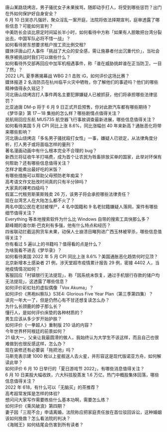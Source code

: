 唐山某路烧烤店，男子骚扰女子未果挨骂，随即动手打人，将受到哪些惩罚？出门在外如何保护好自身安全？  
6 月 10 日吴亦凡强奸、聚众淫乱一案开庭，法院将依法择期宣判，庭审透露了哪些信息？可能如何宣判？  
中美防长会谈比原定时间延长半小时，如何看待中方称「如果有人胆敢把台湾分裂出去，中国军队必将不惜一战」？  
如何看待房东想要求租户按工资比例交租?  
媒体评唐山打人事件「挑战了大众的安全感，需让施暴者付出沉重代价」，当社会秩序被挑战时我们可以做些什么？  
如何看待外交部再回应中加军机相遇事件，称「谁在威胁挑衅谁在正当防卫，一目了然」？  
2022 LPL 夏季赛揭幕战 WBG 2:1 击败 iG，如何评价这场比赛？  
媒体报道 2 名消防员在杭州临平火灾中牺牲，你了解他们的事迹吗？他们的哪些精神值得永久铭记？  
河北唐山烧烤店打人事件两名主要犯罪嫌疑人已被抓获，他们将承担哪些法律惩罚？  
比亚迪唐 DM-p 将于 6 月 9 日正式开启预售，你对此款汽车都有哪些期待？  
《梦华录》第 17－18 集拍的怎么样？哪些剧情点值得关注？  
民航局回应东航 MU5735 航空器飞行事故调查最新进展，哪些信息值得关注？  
如何看待美国 5 月 CPI 同比上涨 8.6%，同比涨幅创 40 年来新高？通胀恶化将带来哪些影响？  
河北唐山烧烤店「多名男子骚扰殴打女性」一事，嫌疑人已锁定，从法律角度分析，打人男子或将面临怎样的量刑？  
著名漫画动画中有什么根本完全不合理的 bug？  
新西兰将征收牛羊打嗝费，成为首个让农民为牲畜排放买单的国家，此举对环保有何帮助？还有哪些信息值得关注？  
怎样才能煮出最好吃的米饭？  
有哪些措施可以帮助父母预防老年痴呆？  
高考语文作文批改时间真的只有半分钟吗？  
大家真的裸考四级吗？  
假富二代租劳斯莱斯贱卖 26 万，该男子将会承担哪些法律责任？  
现在台湾艺人在大陆怎么都不火了？  
两名中国公民在老挝被埋尸，4 名中国籍和 9 名老挝籍嫌疑人落网，案件有哪些细节值得关注？  
Everything 等本地搜索软件为什么比 Windows 自带的搜索工具快那么多？  
巅峰期的查尔斯·巴克利有多强，他有什么特点和经历？  
四省联动拦截运狗货车未果，动保人士崩溃目睹狗进广西玉林被宰杀，哪些信息值得关注？  
你有看过 5 遍以上的书籍吗？值得看的点是什么？  
为啥我看不进去《梦华录》？  
如何看待美国 2022 年 5 月 CPI 同比上涨 8.6%？美国通胀恶化趋势何时见顶？  
北京新增本土感染者 21 例，涉天堂超市疫情累计报告 29 例，密接 4402 人，当地疫情情况如何？  
客服回应「村镇银行无法提现」，称「因系统未恢复，通过手机银行存款的储户均无法提现」，这透露了哪些信息？  
如何评价彩虹社的虚拟偶像「Vox Akuma」？  
如何评价《黑袍纠察队》S3E4: Glorious Five Year Plan（第三季第四集）？  
读完一年大一了，但是仍然心有不甘还想复读怎么办？  
为什么长颈鹿的脖子那么长？  
懂行人，是如何评价床垫的各种材质的？  
男生应该从多少岁开始护肤？  
如何评价《一拳超人》重制版 210 话的内容？  
今年世界杯阿根廷的前景如何？  
21 级大一，父亲让我最圆滑的做人，我始终认为大学生不该这样，而且自己也很难做到也很反感这样，怎么办？  
现在装修还有必要装「拖把池」吗？  
马斯克表示建 1000 枚以上星舰送人去火星，并形容这是现代版诺亚方舟，如何解读此举？  
如何评价 6 月 10 日举行的「夏日游戏节 2022」，有哪些消息值得关注？  
6 月 10 日美股大幅收跌，六大科技股蒸发 1.6 万亿，热门中概股集体回落，哪些信息值得关注？  
2022 年 618，有什么可以「无脑买」的茶推荐？  
高考超常发挥是怎样的体验?  
想问问大家写作需要练些什么基本功啊，需要怎么练？  
如何评价《乘风破浪》第四期？  
妻子因「三观不合」申请离婚，法院称应把家庭责任放在首位驳回诉讼，这种婚姻该如何挽救？怎么看法院的判决？  
《海贼王》如何结尾会伤害到所有读者？  
